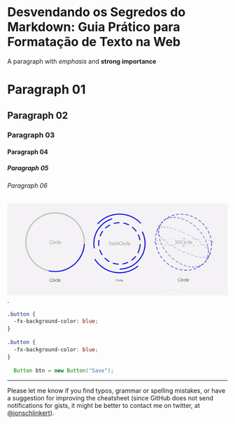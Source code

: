 # Desvendando os Segredos do Markdown: Guia Prático para Formatação de Texto na Web

A paragraph with _emphasis_ and **strong importance**

# Paragraph 01

## Paragraph 02

### Paragraph 03

#### Paragraph 04

##### Paragraph 05

###### Paragraph 06

![Texto Alternativo](/src/assets/img/ezgif.gif).

```css
.button {
  -fx-background-color: blue;
}
```

```css
.button {
  -fx-background-color: blue;
}
```

```java
  Button btn = new Button("Save");
```

---

Please let me know if you find typos, grammar or spelling mistakes, or have a suggestion for improving the cheatsheet (since GitHub does not send notifications for gists, it might be better to contact me on twitter, at [@jonschlinkert](https://twitter.com/jonschlinkert)).
